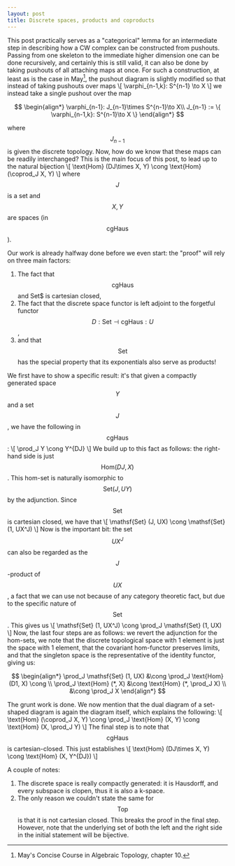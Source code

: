 ```yaml
---
layout: post
title: Discrete spaces, products and coproducts
---
```


This post practically serves as a "categorical" lemma for an intermediate step in describing how a CW complex can be constructed from pushouts. Passing from one skeleton to the immediate higher dimension one can be done recursively, and certainly this is still valid, it can also be done by taking pushouts of all attaching maps at once. For such a construction, at least as is the case in May[^1], the pushout diagram is slightly modified so that instead of taking pushouts over maps
\\[
    \varphi_{n-1,k}: S^{n-1} \to X
\\]
    we instead take a single pushout over the map

$$ \begin{align*}
        \varphi_{n-1}: J_{n-1}\times S^{n-1}\to X\\
        J_{n-1} := \{ \varphi_{n-1,k}: S^{n-1}\to X \}
   \end{align*} $$

where $$J_{n-1}$$ is given the discrete topology. Now, how do we know that these maps can be readily interchanged? This is the main focus of this post, to lead up to the natural bijection
\\[
    \text{Hom} (DJ\times X, Y) \cong \text{Hom} (\coprod_J X, Y)
\\]
where $$J$$ is a set and $$X, Y$$ are spaces (in $$\mathsf{cgHaus}$$).

Our work is already halfway done before we even start: the "proof" will rely on three main factors:

1. The fact that $$\mathsf{cgHaus}$$ and $\mathsf{Set}$$ is cartesian closed,
1. The fact that the discrete space functor is left adjoint to the forgetful functor $$D: \mathsf{Set} \dashv \mathsf{cgHaus} : U$$,
1. and that $$\mathsf{Set}$$ has the special property that its exponentials also serve as products! 

We first have to show a specific result: it's that given a compactly generated space $$Y$$ and a set $$J$$, we have the following in $$\mathsf{cgHaus}$$:
\\[
    \prod_J Y \cong Y^{DJ}
\\]
We build up to this fact as follows: the right-hand side is just $$\text{Hom} (DJ, X)$$. This hom-set is naturally isomorphic to $$\mathsf{Set} (J, UY)$$ by the adjunction. Since $$\mathsf{Set}$$ is cartesian closed, we have that
\\[
    \mathsf{Set} (J, UX) \cong \mathsf{Set} (1, UX^J)
\\]
Now is the important bit: the set $$UX^J$$ can also be regarded as the $$J$$-product of $$UX$$, a fact that we can use not because of any category theoretic fact, but due to the specific nature of $$\mathsf{Set}$$. This gives us
\\[
    \mathsf{Set} (1, UX^J) \cong \prod_J \mathsf{Set} (1, UX)
\\]
Now, the last four steps are as follows: we revert the adjunction for the hom-sets, we note that the discrete topological space with 1 element is just the space with 1 element, that the covariant hom-functor preserves limits, and that the singleton space is the representative of the identity functor, giving us:

$$ \begin{align*}
        \prod_J \mathsf{Set} (1, UX) &\cong \prod_J \text{Hom} (D1, X) \cong \\
        \prod_J \text{Hom} (*, X) &\cong \text{Hom} (*, \prod_J X) \\
        &\cong \prod_J X
\end{align*} $$

The grunt work is done. We now mention that the dual diagram of a set-shaped diagram is again the diagram itself, which explains the following:
\\[
    \text{Hom} (\coprod_J X, Y) \cong \prod_J \text{Hom} (X, Y) \cong \text{Hom} (X, \prod_J Y)
\\]
The final step is to note that $$\mathsf{cgHaus}$$ is cartesian-closed. This just establishes
\\[
    \text{Hom} (DJ\times X, Y) \cong \text{Hom} (X, Y^{DJ})
\\]

A couple of notes:

1. The discrete space is really compactly generated: it is Hausdorff, and every subspace is clopen, thus it is also a k-space.
1. The only reason we couldn't state the same for $$\mathsf{Top}$$ is that it is not cartesian closed. This breaks the proof in the final step. However, note that the underlying set of both the left and the right side in the initial statement will be bijective.

[^1]: May's Concise Course in Algebraic Topology, chapter 10.
